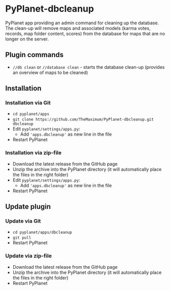# PyPlanet-dbcleanup
PyPlanet app providing an admin command for cleaning up the database. The clean-up will remove maps and associated models (karma votes, records, map folder content, scores) from the database for maps that are no longer on the server.

## Plugin commands
* `//db clean` or `//database clean` - starts the database clean-up (provides an overview of maps to be cleaned)

## Installation
### Installation via Git
* ``cd pyplanet/apps``
* ``git clone https://github.com/TheMaximum/PyPlanet-dbcleanup.git dbcleanup``
* Edit ``pyplanet/settings/apps.py``:
  * Add ``'apps.dbcleanup'`` as new line in the file
* Restart PyPlanet

### Installation via zip-file
* Download the latest release from the GitHub page
* Unzip the archive into the PyPlanet directory (it will automatically place the files in the right folder)
* Edit ``pyplanet/settings/apps.py``:
  * Add ``'apps.dbcleanup'`` as new line in the file
* Restart PyPlanet

## Update plugin
### Update via Git
* ``cd pyplanet/apps/dbcleanup``
* ``git pull``
* Restart PyPlanet

### Update via zip-file
* Download the latest release from the GitHub page
* Unzip the archive into the PyPlanet directory (it will automatically place the files in the right folder)
* Restart PyPlanet
